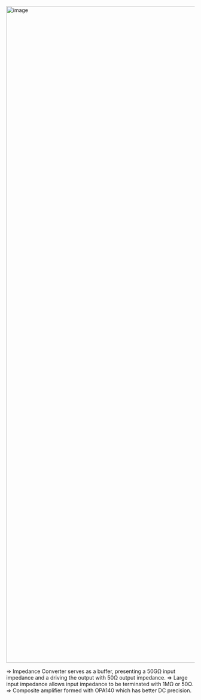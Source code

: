 <img width="2732" height="1750" alt="image" src="https://github.com/user-attachments/assets/eb6d14a8-d1d5-4ba4-aa5b-025d52163165" />

=> Impedance Converter serves as a buffer, presenting a 50GΩ input impedance and a driving the output with 50Ω output impedance. 
=> Large input impedance allows input impedance to be terminated with 1MΩ or 50Ω.
=> Composite amplifier formed with OPA140 which has better DC precision. 
